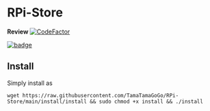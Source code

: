 # RPi-Store 
**Review** [![CodeFactor](https://www.codefactor.io/repository/github/tamatamagogo/rpi-store/badge/main)](https://www.codefactor.io/repository/github/tamatamagogo/rpi-store/overview/main)

[![badge](https://github.com/TamaTamaGoGo/RPi-Tools/blob/latest/img/icon/RPi-Store.svg?raw=true)](https://github.com/TamaTamaGoGo/RPi-Tools/blob/latest/apps/manual/RPi-Tools.md)


## Install

Simply install as

    wget https://raw.githubusercontent.com/TamaTamaGoGo/RPi-Store/main/install/install && sudo chmod +x install && ./install
